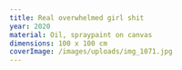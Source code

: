 ```yaml
---
title: Real overwhelmed girl shit
year: 2020
material: Oil, spraypaint on canvas
dimensions: 100 x 100 cm
coverImage: /images/uploads/img_1071.jpg
---
```

